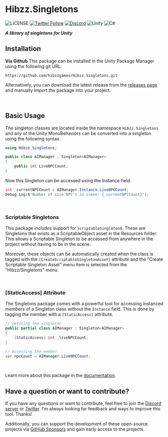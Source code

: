 # Hibzz.Singletons
![LICENSE](https://img.shields.io/badge/LICENSE-CC--BY--4.0-ee5b32?style=for-the-badge) [![Twitter Follow](https://img.shields.io/badge/follow-%40hibzzgames-1DA1f2?logo=twitter&style=for-the-badge)](https://twitter.com/hibzzgames) [![Discord](https://img.shields.io/discord/695898694083412048?color=788bd9&label=DIscord&style=for-the-badge)](https://discord.gg/YXdJ8cZngB) ![Unity](https://img.shields.io/badge/unity-%23000000.svg?style=for-the-badge&logo=unity&logoColor=white) ![C#](https://img.shields.io/badge/c%23-%23239120.svg?style=for-the-badge&logo=c-sharp&logoColor=white)

***A library of singletons for Unity***

## Installation
**Via Github**
This package can be installed in the Unity Package Manager using the following git URL.
```
https://github.com/hibzzgames/Hibzz.Singletons.git
```

Alternatively, you can download the latest release from the [releases page](https://github.com/hibzzgames/Hibzz.Singletons/releases) and manually import the package into your project.

<br>

## Basic Usage
The singleton classes are located inside the namespace `Hibzz.Singletons` and any of the Unity MonoBehaviors can be converted into a singleton using the following syntax.

```csharp
using Hibzz.Singletons;

public class AIManager : Singleton<AIManager>
{
    public int LiveNPCCount;
}
```

Now this Singleton can be accessed using the Instance field.

```csharp
int _currentNPCCount = AIManager.Instance.LiveNPCCount;
Debug.Log($"Number of Live NPC's in scene: {_currentNPCCount}");
```

<br>

### Scriptable Singletons
This package includes support for `ScriptableSingleton`s. These are Singletons that exists as a ScriptableObject asset in the Resources folder. This allows a Scriptable Singleton to be accessed from anywhere in the project without having to be in the scene.

Moreover, these objects can be automatically created when the class is tagged with the `[CreateScriptableSingletonAsset]` attribute and the "Create Scriptable Singleton Asset" menu item is selected from the "Hibzz/Singletons" menu.

<br>

### [StaticAccess] Attribute
The Singletons package comes with a powerful tool for accessing instanced members of a Singleton class without the `Instance` field. This is done by tagging the member with a `[StaticAccess]` attribute.

```csharp
// defining the singleton
public partial class AIManager : Singleton<AIManager>
{
    [StaticAccess] int _liveNPCCount;
}

// Accessing the member
var npcCount = AIManager.LiveNPCCount;
```

<br>

Learn more about this package in the [documentation](https://docs.hibzz.games/singletons/getting-started/).

## Have a question or want to contribute?
If you have any questions or want to contribute, feel free to join the [Discord server](https://discord.gg/YXdJ8cZngB) or [Twitter](https://twitter.com/hibzzgames). I'm always looking for feedback and ways to improve this tool. Thanks!

Additionally, you can support the development of these open-source projects via [GitHub Sponsors](https://github.com/sponsors/sliptrixx) and gain early access to the projects.
